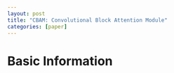 ```yaml
---
layout: post
title: "CBAM: Convolutional Block Attention Module"
categories: [paper]
---
```


# Basic Information

